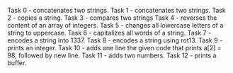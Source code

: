 Task 0 - concatenates two strings.
Task 1 - concatenates two strings.
Task 2 - copies a string.
Task 3 - compares two strings
Task 4 - reverses the content of an array of integers.
Task 5 - changes all lowercase letters of a string to uppercase.
Task 6 - capitalizes all words of a string.
Task 7 -  encodes a string into 1337.
Task 8 -  encodes a string using rot13.
Task 9 -  prints an integer.
Task 10 - adds one line the given code that prints a[2] = 98, followed by new line.
Task 11 - adds two numbers.
Task 12 - prints a buffer.
